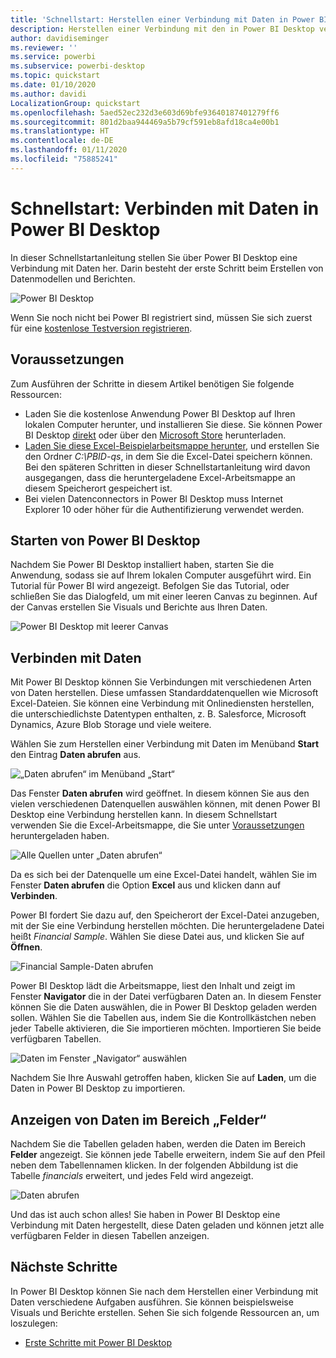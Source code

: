 ```yaml
---
title: 'Schnellstart: Herstellen einer Verbindung mit Daten in Power BI Desktop'
description: Herstellen einer Verbindung mit den in Power BI Desktop verfügbaren Datenquellen
author: davidiseminger
ms.reviewer: ''
ms.service: powerbi
ms.subservice: powerbi-desktop
ms.topic: quickstart
ms.date: 01/10/2020
ms.author: davidi
LocalizationGroup: quickstart
ms.openlocfilehash: 5aed52ec232d3e603d69bfe93640187401279ff6
ms.sourcegitcommit: 801d2baa944469a5b79cf591eb8afd18ca4e00b1
ms.translationtype: HT
ms.contentlocale: de-DE
ms.lasthandoff: 01/11/2020
ms.locfileid: "75885241"
---
```

# <a name="quickstart-connect-to-data-in-power-bi-desktop"></a>Schnellstart: Verbinden mit Daten in Power BI Desktop

In dieser Schnellstartanleitung stellen Sie über Power BI Desktop eine Verbindung mit Daten her. Darin besteht der erste Schritt beim Erstellen von Datenmodellen und Berichten.

![Power BI Desktop](media/desktop-what-is-desktop/what-is-desktop_01.png)

Wenn Sie noch nicht bei Power BI registriert sind, müssen Sie sich zuerst für eine [kostenlose Testversion registrieren](https://app.powerbi.com/signupredirect?pbi_source=web).

## <a name="prerequisites"></a>Voraussetzungen

Zum Ausführen der Schritte in diesem Artikel benötigen Sie folgende Ressourcen:

* Laden Sie die kostenlose Anwendung Power BI Desktop auf Ihren lokalen Computer herunter, und installieren Sie diese. Sie können Power BI Desktop [direkt](https://powerbi.microsoft.com/desktop) oder über den [Microsoft Store](https://aka.ms/pbidesktopstore) herunterladen.
* [Laden Sie diese Excel-Beispielarbeitsmappe herunter](https://go.microsoft.com/fwlink/?LinkID=521962), und erstellen Sie den Ordner *C:\PBID-qs*, in dem Sie die Excel-Datei speichern können. Bei den späteren Schritten in dieser Schnellstartanleitung wird davon ausgegangen, dass die heruntergeladene Excel-Arbeitsmappe an diesem Speicherort gespeichert ist.
* Bei vielen Datenconnectors in Power BI Desktop muss Internet Explorer 10 oder höher für die Authentifizierung verwendet werden.

## <a name="launch-power-bi-desktop"></a>Starten von Power BI Desktop

Nachdem Sie Power BI Desktop installiert haben, starten Sie die Anwendung, sodass sie auf Ihrem lokalen Computer ausgeführt wird. Ein Tutorial für Power BI wird angezeigt. Befolgen Sie das Tutorial, oder schließen Sie das Dialogfeld, um mit einer leeren Canvas zu beginnen. Auf der Canvas erstellen Sie Visuals und Berichte aus Ihren Daten.

![Power BI Desktop mit leerer Canvas](media/desktop-quickstart-connect-to-data/qs-connect-data_01.png)

## <a name="connect-to-data"></a>Verbinden mit Daten

Mit Power BI Desktop können Sie Verbindungen mit verschiedenen Arten von Daten herstellen. Diese umfassen Standarddatenquellen wie Microsoft Excel-Dateien. Sie können eine Verbindung mit Onlinediensten herstellen, die unterschiedlichste Datentypen enthalten, z. B. Salesforce, Microsoft Dynamics, Azure Blob Storage und viele weitere.

Wählen Sie zum Herstellen einer Verbindung mit Daten im Menüband **Start** den Eintrag **Daten abrufen** aus.

![„Daten abrufen“ im Menüband „Start“](media/desktop-quickstart-connect-to-data/qs-connect-data_02.png)

Das Fenster **Daten abrufen** wird geöffnet. In diesem können Sie aus den vielen verschiedenen Datenquellen auswählen können, mit denen Power BI Desktop eine Verbindung herstellen kann. In diesem Schnellstart verwenden Sie die Excel-Arbeitsmappe, die Sie unter [Voraussetzungen](#prerequisites) heruntergeladen haben.

![Alle Quellen unter „Daten abrufen“](media/desktop-quickstart-connect-to-data/qs-connect-data_03.png)

Da es sich bei der Datenquelle um eine Excel-Datei handelt, wählen Sie im Fenster **Daten abrufen** die Option **Excel** aus und klicken dann auf **Verbinden**.

Power BI fordert Sie dazu auf, den Speicherort der Excel-Datei anzugeben, mit der Sie eine Verbindung herstellen möchten. Die heruntergeladene Datei heißt *Financial Sample*. Wählen Sie diese Datei aus, und klicken Sie auf **Öffnen**.

![Financial Sample-Daten abrufen](media/desktop-quickstart-connect-to-data/qs-connect-data_04.png)

Power BI Desktop lädt die Arbeitsmappe, liest den Inhalt und zeigt im Fenster **Navigator** die in der Datei verfügbaren Daten an. In diesem Fenster können Sie die Daten auswählen, die in Power BI Desktop geladen werden sollen. Wählen Sie die Tabellen aus, indem Sie die Kontrollkästchen neben jeder Tabelle aktivieren, die Sie importieren möchten. Importieren Sie beide verfügbaren Tabellen.

![Daten im Fenster „Navigator“ auswählen](media/desktop-quickstart-connect-to-data/qs-connect-data_05.png)

Nachdem Sie Ihre Auswahl getroffen haben, klicken Sie auf **Laden**, um die Daten in Power BI Desktop zu importieren.

## <a name="view-data-in-the-fields-pane"></a>Anzeigen von Daten im Bereich „Felder“

Nachdem Sie die Tabellen geladen haben, werden die Daten im Bereich **Felder** angezeigt. Sie können jede Tabelle erweitern, indem Sie auf den Pfeil neben dem Tabellennamen klicken. In der folgenden Abbildung ist die Tabelle *financials* erweitert, und jedes Feld wird angezeigt.

![Daten abrufen](media/desktop-quickstart-connect-to-data/qs-connect-data_06.png)

Und das ist auch schon alles! Sie haben in Power BI Desktop eine Verbindung mit Daten hergestellt, diese Daten geladen und können jetzt alle verfügbaren Felder in diesen Tabellen anzeigen.

## <a name="next-steps"></a>Nächste Schritte

In Power BI Desktop können Sie nach dem Herstellen einer Verbindung mit Daten verschiedene Aufgaben ausführen. Sie können beispielsweise Visuals und Berichte erstellen. Sehen Sie sich folgende Ressourcen an, um loszulegen:

* [Erste Schritte mit Power BI Desktop](desktop-getting-started.md)
